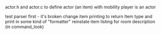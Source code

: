 actor.h and actor.c to define actor (an item) with mobility
player is an actor

test parser first - it's broken
change item printing to return Item type and print in some kind of "formatter"
reinstate item listing for room description (in command_look)
